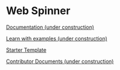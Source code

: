 # Web Spinner

[Documentation (under construction)](https://web-spinner.vercel.app)

[Learn with examples (under construction)](https://web-spinner.vercel.app/learn-canvas.html)

[Starter Template](https://github.com/calebfoss/web-spinner-starter)

[Contributor Documents (under construction)](./contributor/introduction.md)

